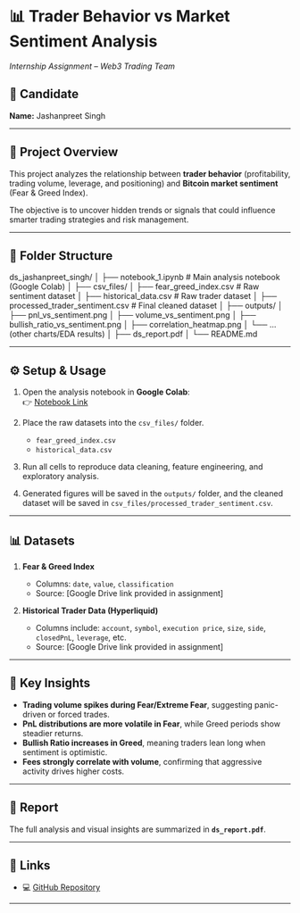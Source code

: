 # 📊 Trader Behavior vs Market Sentiment Analysis  
*Internship Assignment – Web3 Trading Team*  

## 👤 Candidate  
**Name:** Jashanpreet Singh  

---

## 📌 Project Overview  
This project analyzes the relationship between **trader behavior** (profitability, trading volume, leverage, and positioning) and **Bitcoin market sentiment** (Fear & Greed Index).  

The objective is to uncover hidden trends or signals that could influence smarter trading strategies and risk management.  

---

## 📂 Folder Structure  

ds_jashanpreet_singh/
│
├── notebook_1.ipynb # Main analysis notebook (Google Colab)
│
├── csv_files/
│ ├── fear_greed_index.csv # Raw sentiment dataset
│ ├── historical_data.csv # Raw trader dataset
│ ├── processed_trader_sentiment.csv # Final cleaned dataset
│
├── outputs/
│ ├── pnl_vs_sentiment.png
│ ├── volume_vs_sentiment.png
│ ├── bullish_ratio_vs_sentiment.png
│ ├── correlation_heatmap.png
│ └── ... (other charts/EDA results)
│
├── ds_report.pdf 
│
└── README.md



---

## ⚙️ Setup & Usage  

1. Open the analysis notebook in **Google Colab**:  
   👉 [Notebook Link](https://colab.research.google.com/drive/YOUR-NOTEBOOK-ID)  

2. Place the raw datasets into the `csv_files/` folder.  
   - `fear_greed_index.csv`  
   - `historical_data.csv`  

3. Run all cells to reproduce data cleaning, feature engineering, and exploratory analysis.  

4. Generated figures will be saved in the `outputs/` folder, and the cleaned dataset will be saved in `csv_files/processed_trader_sentiment.csv`.  

---

## 📊 Datasets  

1. **Fear & Greed Index**  
   - Columns: `date`, `value`, `classification`  
   - Source: [Google Drive link provided in assignment]  

2. **Historical Trader Data (Hyperliquid)**  
   - Columns include: `account`, `symbol`, `execution price`, `size`, `side`, `closedPnL`, `leverage`, etc.  
   - Source: [Google Drive link provided in assignment]  

---

## 🔑 Key Insights  

- **Trading volume spikes during Fear/Extreme Fear**, suggesting panic-driven or forced trades.  
- **PnL distributions are more volatile in Fear**, while Greed periods show steadier returns.  
- **Bullish Ratio increases in Greed**, meaning traders lean long when sentiment is optimistic.  
- **Fees strongly correlate with volume**, confirming that aggressive activity drives higher costs.  

---

## 📄 Report  
The full analysis and visual insights are summarized in **`ds_report.pdf`**.  

---

## 🔗 Links  
- 💻 [GitHub Repository](https://github.com/jashan-17/ds_jashanpreet_singh)  

---